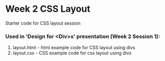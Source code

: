 # Week 2 CSS Layout

Starter code for CSS layout session

### Used in 'Design for \<Div\>s' presentation (Week 2 Session 1):
1. layout.html - html example code for CSS layout using divs
1. layout.css - CSS example code for css layout using divs

